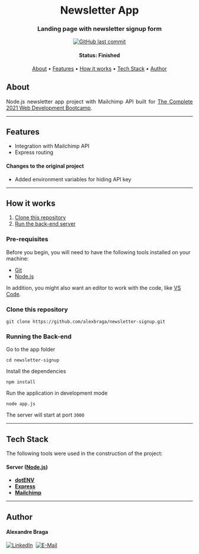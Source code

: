 <h1 align="center">
  Newsletter App
</h1>

<h3 align="center">
    Landing page with newsletter signup form
</h3>

<p align="center">
  <a href="https://github.com/alexbraga/newsletter-signup/commits/master"><img alt="GitHub last commit" src="https://img.shields.io/github/last-commit/alexbraga/newsletter-signup"></a>
</p>

<h4 align="center">
	 Status: Finished
</h4>

<p align="center">
 <a href="#about">About</a> •
 <a href="#features">Features</a> •
 <a href="#how-it-works">How it works</a> •
 <a href="#tech-stack">Tech Stack</a> •
 <a href="#author">Author</a>
</p>

## About

<p align="justify">Node.js newsletter app project with Mailchimp API built for <a href="https://www.udemy.com/course/the-complete-web-development-bootcamp/" rel="noopener noreferrer" target="_blank">The Complete 2021 Web Development Bootcamp</a>.</p>

---

## Features

- Integration with Mailchimp API
- Express routing

#### Changes to the original project

- Added environment variables for hiding API key

---

## How it works

1. <a href="#clone-this-repository">Clone this repository</a>
2. <a href="#running-the-back-end">Run the back-end server</a>

### Pre-requisites

Before you begin, you will need to have the following tools installed on your
machine:

- [Git](https://git-scm.com)
- [Node.js](https://nodejs.org/en/)

In addition, you might also want an editor to work with the code, like
[VS Code](https://code.visualstudio.com/).

### Clone this repository

```
git clone https://github.com/alexbraga/newsletter-signup.git
```

### Running the Back-end

Go to the app folder
```
cd newsletter-signup
```

Install the dependencies
```
npm install
```

Run the application in development mode
```
node app.js
```

The server will start at port `3000`

---

## Tech Stack

The following tools were used in the construction of the project:

#### **Server** ([Node.js](https://nodejs.org/en/))

- **[dotENV](https://github.com/motdotla/dotenv)**
- **[Express](https://expressjs.com/)**
- **[Mailchimp](https://mailchimp.com/)**

---

## Author

<h4>Alexandre Braga</h4>

<div>
<a href="https://www.linkedin.com/in/alexgbraga/" target="_blank"><img src="https://img.shields.io/badge/-LinkedIn-blue?style=for-the-badge&logo=Linkedin&logoColor=white" alt="LinkedIn"></a>&nbsp;
<a href="mailto:contato@alexbraga.com.br" target="_blank"><img src="https://img.shields.io/badge/-email-c14438?style=for-the-badge&logo=Gmail&logoColor=white" alt="E-Mail"></a>
</div>
